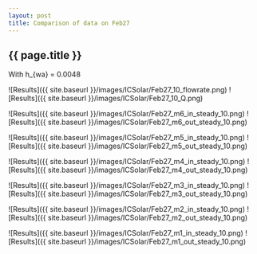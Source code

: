 ```yaml
---
layout: post
title: Comparison of data on Feb27
---
```

{{ page.title }}
-----------------
With h_{wa} = 0.0048

![Results]({{ site.baseurl }}/images/ICSolar/Feb27_10_flowrate.png) ![Results]({{ site.baseurl }}/images/ICSolar/Feb27_10_Q.png)

![Results]({{ site.baseurl }}/images/ICSolar/Feb27_m6_in_steady_10.png) ![Results]({{ site.baseurl }}/images/ICSolar/Feb27_m6_out_steady_10.png)

![Results]({{ site.baseurl }}/images/ICSolar/Feb27_m5_in_steady_10.png) ![Results]({{ site.baseurl }}/images/ICSolar/Feb27_m5_out_steady_10.png)

![Results]({{ site.baseurl }}/images/ICSolar/Feb27_m4_in_steady_10.png) ![Results]({{ site.baseurl }}/images/ICSolar/Feb27_m4_out_steady_10.png)

![Results]({{ site.baseurl }}/images/ICSolar/Feb27_m3_in_steady_10.png) ![Results]({{ site.baseurl }}/images/ICSolar/Feb27_m3_out_steady_10.png)

![Results]({{ site.baseurl }}/images/ICSolar/Feb27_m2_in_steady_10.png) ![Results]({{ site.baseurl }}/images/ICSolar/Feb27_m2_out_steady_10.png)

![Results]({{ site.baseurl }}/images/ICSolar/Feb27_m1_in_steady_10.png) ![Results]({{ site.baseurl }}/images/ICSolar/Feb27_m1_out_steady_10.png)


